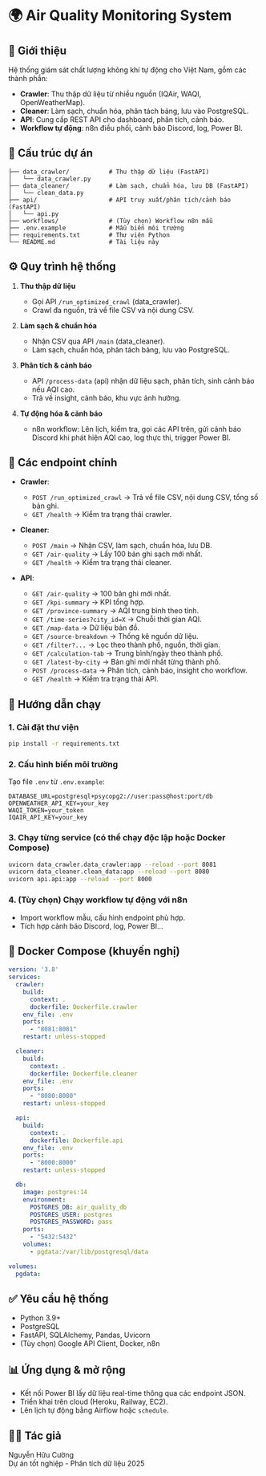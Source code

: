 # 🌍 Air Quality Monitoring System

## 📌 Giới thiệu

Hệ thống giám sát chất lượng không khí tự động cho Việt Nam, gồm các thành phần:
- **Crawler**: Thu thập dữ liệu từ nhiều nguồn (IQAir, WAQI, OpenWeatherMap).
- **Cleaner**: Làm sạch, chuẩn hóa, phân tách bảng, lưu vào PostgreSQL.
- **API**: Cung cấp REST API cho dashboard, phân tích, cảnh báo.
- **Workflow tự động**: n8n điều phối, cảnh báo Discord, log, Power BI.

## 🧱 Cấu trúc dự án

```
├── data_crawler/           # Thu thập dữ liệu (FastAPI)
│   └── data_crawler.py
├── data_cleaner/           # Làm sạch, chuẩn hóa, lưu DB (FastAPI)
│   └── clean_data.py
├── api/                    # API truy xuất/phân tích/cảnh báo (FastAPI)
│   └── api.py
├── workflows/              # (Tùy chọn) Workflow n8n mẫu
├── .env.example            # Mẫu biến môi trường
├── requirements.txt        # Thư viện Python
└── README.md               # Tài liệu này
```

## ⚙️ Quy trình hệ thống

1. **Thu thập dữ liệu**
   - Gọi API `/run_optimized_crawl` (data_crawler).
   - Crawl đa nguồn, trả về file CSV và nội dung CSV.

2. **Làm sạch & chuẩn hóa**
   - Nhận CSV qua API `/main` (data_cleaner).
   - Làm sạch, chuẩn hóa, phân tách bảng, lưu vào PostgreSQL.

3. **Phân tích & cảnh báo**
   - API `/process-data` (api) nhận dữ liệu sạch, phân tích, sinh cảnh báo nếu AQI cao.
   - Trả về insight, cảnh báo, khu vực ảnh hưởng.

4. **Tự động hóa & cảnh báo**
   - n8n workflow: Lên lịch, kiểm tra, gọi các API trên, gửi cảnh báo Discord khi phát hiện AQI cao, log thực thi, trigger Power BI.

## 🚦 Các endpoint chính

- **Crawler**:  
  - `POST /run_optimized_crawl` → Trả về file CSV, nội dung CSV, tổng số bản ghi.
  - `GET /health` → Kiểm tra trạng thái crawler.

- **Cleaner**:  
  - `POST /main` → Nhận CSV, làm sạch, chuẩn hóa, lưu DB.
  - `GET /air-quality` → Lấy 100 bản ghi sạch mới nhất.
  - `GET /health` → Kiểm tra trạng thái cleaner.

- **API**:  
  - `GET /air-quality` → 100 bản ghi mới nhất.
  - `GET /kpi-summary` → KPI tổng hợp.
  - `GET /province-summary` → AQI trung bình theo tỉnh.
  - `GET /time-series?city_id=X` → Chuỗi thời gian AQI.
  - `GET /map-data` → Dữ liệu bản đồ.
  - `GET /source-breakdown` → Thống kê nguồn dữ liệu.
  - `GET /filter?...` → Lọc theo thành phố, nguồn, thời gian.
  - `GET /calculation-tab` → Trung bình/ngày theo thành phố.
  - `GET /latest-by-city` → Bản ghi mới nhất từng thành phố.
  - `POST /process-data` → Phân tích, cảnh báo, insight cho workflow.
  - `GET /health` → Kiểm tra trạng thái API.

## 🏁 Hướng dẫn chạy

### 1. Cài đặt thư viện
```bash
pip install -r requirements.txt
```

### 2. Cấu hình biến môi trường
Tạo file `.env` từ `.env.example`:
```env
DATABASE_URL=postgresql+psycopg2://user:pass@host:port/db
OPENWEATHER_API_KEY=your_key
WAQI_TOKEN=your_token
IQAIR_API_KEY=your_key
```

### 3. Chạy từng service (có thể chạy độc lập hoặc Docker Compose)
```bash
uvicorn data_crawler.data_crawler:app --reload --port 8081
uvicorn data_cleaner.clean_data:app --reload --port 8080
uvicorn api.api:app --reload --port 8000
```

### 4. (Tùy chọn) Chạy workflow tự động với n8n
- Import workflow mẫu, cấu hình endpoint phù hợp.
- Tích hợp cảnh báo Discord, log, Power BI...

## 🐳 Docker Compose (khuyến nghị)

```yaml
version: '3.8'
services:
  crawler:
    build:
      context: .
      dockerfile: Dockerfile.crawler
    env_file: .env
    ports:
      - "8081:8081"
    restart: unless-stopped

  cleaner:
    build:
      context: .
      dockerfile: Dockerfile.cleaner
    env_file: .env
    ports:
      - "8080:8080"
    restart: unless-stopped

  api:
    build:
      context: .
      dockerfile: Dockerfile.api
    env_file: .env
    ports:
      - "8000:8000"
    restart: unless-stopped

  db:
    image: postgres:14
    environment:
      POSTGRES_DB: air_quality_db
      POSTGRES_USER: postgres
      POSTGRES_PASSWORD: pass
    ports:
      - "5432:5432"
    volumes:
      - pgdata:/var/lib/postgresql/data

volumes:
  pgdata:
```

## ✅ Yêu cầu hệ thống

- Python 3.9+
- PostgreSQL
- FastAPI, SQLAlchemy, Pandas, Uvicorn
- (Tùy chọn) Google API Client, Docker, n8n

## 📊 Ứng dụng & mở rộng

- Kết nối Power BI lấy dữ liệu real-time thông qua các endpoint JSON.
- Triển khai trên cloud (Heroku, Railway, EC2).
- Lên lịch tự động bằng Airflow hoặc `schedule`.

## 🧑‍💻 Tác giả
Nguyễn Hữu Cường  
Dự án tốt nghiệp - Phân tích dữ liệu 2025
